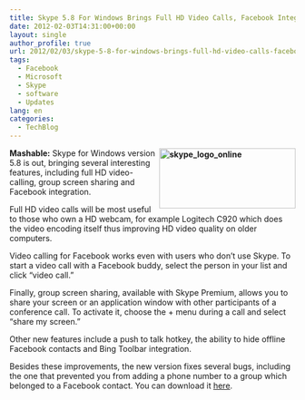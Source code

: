 ```yaml
---
title: Skype 5.8 For Windows Brings Full HD Video Calls, Facebook Integration
date: 2012-02-03T14:31:00+00:00
layout: single
author_profile: true
url: 2012/02/03/skype-5-8-for-windows-brings-full-hd-video-calls-facebook-integration/
tags:
  - Facebook
  - Microsoft
  - Skype
  - software
  - Updates
lang: en
categories: 
  - TechBlog
---
```

**[<img title="skype_logo_online" border="0" alt="skype_logo_online" align="right" src="http://lh3.ggpht.com/-iaexQQCmapg/Tyvod8jA_tI/AAAAAAAAEd4/LjIbI3ANknM/skype_logo_online_thumb%25255B1%25255D.png?imgmax=800" width="240" height="106" />](http://lh5.ggpht.com/-ZdvZfQiiiKU/Tyvny52qKMI/AAAAAAAAEdw/DKEhJu1V2Yo/s1600-h/skype_logo_online%25255B3%25255D.png)Mashable:** Skype for Windows version 5.8 is out, bringing several interesting features, including full HD video-calling, group screen sharing and Facebook integration. 

Full HD video calls will be most useful to those who own a HD webcam, for example Logitech C920 which does the video encoding itself thus improving HD video quality on older computers. 

Video calling for Facebook works even with users who don’t use Skype. To start a video call with a Facebook buddy, select the person in your list and click “video call.” 

Finally, group screen sharing, available with Skype Premium, allows you to share your screen or an application window with other participants of a conference call. To activate it, choose the + menu during a call and select “share my screen.” 

Other new features include a push to talk hotkey, the ability to hide offline Facebook contacts and Bing Toolbar integration. 

Besides these improvements, the new version fixes several bugs, including the one that prevented you from adding a phone number to a group which belonged to a Facebook contact. You can download it <a href="http://www.skype.com/go/getskype" target="_blank">here</a>.
